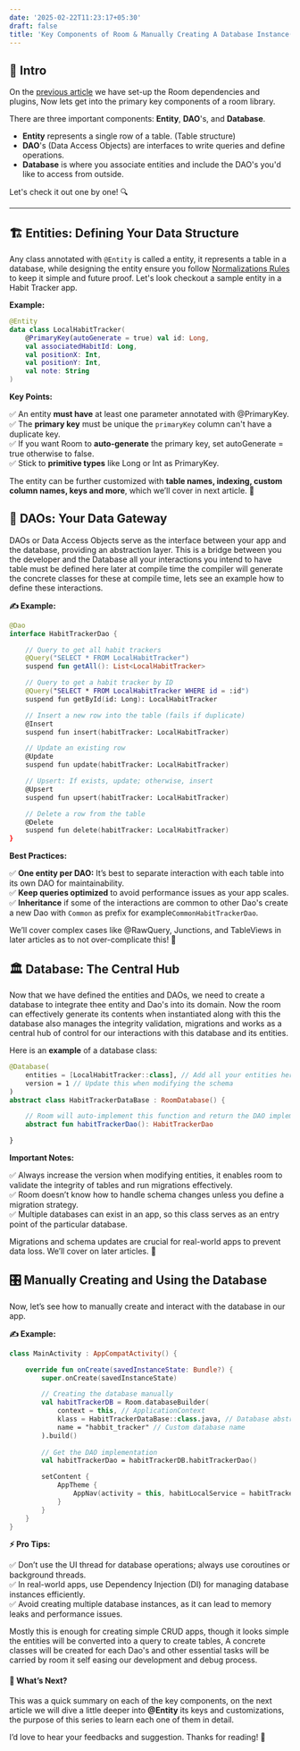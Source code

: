 ```yaml
---
date: '2025-02-22T11:23:17+05:30' 
draft: false
title: 'Key Components of Room & Manually Creating A Database Instance(#OF03)'
---
```

## 👋 Intro

On the [previous article](https://md.eknath.dev/posts/upgrading-your-app-to-offline-first-with-room-part-2/) we have set-up the Room dependencies and plugins, Now lets get into the primary key components of a room library.

There are three important components: **Entity**, **DAO**'s, and **Database**.  

- **Entity** represents a single row of a table. (Table structure)
- **DAO**'s (Data Access Objects) are interfaces to write queries and define operations.
- **Database** is where you associate entities and include the DAO's you'd like to access from outside.  

Let's check it out one by one! 🔍

---

## 🏗️ Entities: Defining Your Data Structure

Any class annotated with `@Entity` is called a entity, it represents a table in a database, while designing the entity ensure you follow [Normalizations Rules](https://www.geeksforgeeks.org/normal-forms-in-dbms/) to keep it simple and future proof. Let's look checkout a sample entity in a Habit Tracker app.

**Example:**

```kotlin
@Entity
data class LocalHabitTracker(
    @PrimaryKey(autoGenerate = true) val id: Long,
    val associatedHabitId: Long,
    val positionX: Int,
    val positionY: Int,
    val note: String
)
```

**Key Points:**    

✅ An entity **must have** at least one parameter annotated with @PrimaryKey.    
✅ The **primary key** must be unique the `primaryKey` column can't have a duplicate key.    
✅ If you want Room to **auto-generate** the primary key, set autoGenerate = true otherwise to false.    
✅ Stick to **primitive types** like Long or Int as PrimaryKey.    

The entity can be further customized with **table names, indexing, custom column names, keys and more**, which we’ll cover in next article. 🎯

## 🔗 DAOs: Your Data Gateway

DAOs or Data Access Objects serve as the interface between your app and the database, providing an abstraction layer. This is a bridge between you the developer and the Database all your interactions you intend to have table must be defined here later at compile time the compiler will generate the concrete classes for these at compile time, lets see an example how to define these interactions.

**✍️ Example:**

```kotlin
@Dao
interface HabitTrackerDao {

    // Query to get all habit trackers
    @Query("SELECT * FROM LocalHabitTracker")
    suspend fun getAll(): List<LocalHabitTracker>

    // Query to get a habit tracker by ID
    @Query("SELECT * FROM LocalHabitTracker WHERE id = :id")
    suspend fun getById(id: Long): LocalHabitTracker

    // Insert a new row into the table (fails if duplicate)
    @Insert
    suspend fun insert(habitTracker: LocalHabitTracker)

    // Update an existing row
    @Update
    suspend fun update(habitTracker: LocalHabitTracker)

    // Upsert: If exists, update; otherwise, insert
    @Upsert
    suspend fun upsert(habitTracker: LocalHabitTracker)

    // Delete a row from the table
    @Delete
    suspend fun delete(habitTracker: LocalHabitTracker)
}
```

**Best Practices:**

✅ **One entity per DAO:** It’s best to separate interaction with each table into its own DAO for maintainability.     
✅ **Keep queries optimized** to avoid performance issues as your app scales.     
✅ **Inheritance** if some of the interactions are common to other Dao's create a new Dao with `Common` as prefix for example`CommonHabitTrackerDao`.    

We’ll cover complex cases like @RawQuery, Junctions, and TableViews in later articles as to not over-complicate this! 🔮

## 🏛️ Database: The Central Hub

Now that we have defined the entities and DAOs, we need to create a database to integrate thee entity and Dao's into its domain. Now the room can effectively generate its contents when instantiated along with this the database also manages the integrity validation, migrations and works as a central hub of control for our interactions with this database and its entities.

Here is an **example** of a database class:

```kotlin
@Database(
    entities = [LocalHabitTracker::class], // Add all your entities here
    version = 1 // Update this when modifying the schema
)
abstract class HabitTrackerDataBase : RoomDatabase() {

    // Room will auto-implement this function and return the DAO implementation
    abstract fun habitTrackerDao(): HabitTrackerDao

}
```

**Important Notes:**

✅ Always increase the version when modifying entities, it enables room to validate the integrity of tables and run migrations effectively.    
✅ Room doesn’t know how to handle schema changes unless you define a migration strategy.    
✅ Multiple databases can exist in an app, so this class serves as an entry point of the particular database.   

Migrations and schema updates are crucial for real-world apps to prevent data loss. We’ll cover on later articles. 🔄

## 🎛️ Manually Creating and Using the Database

Now, let’s see how to manually create and interact with the database in our app.

**✍️ Example:**

```kotlin
class MainActivity : AppCompatActivity() {

    override fun onCreate(savedInstanceState: Bundle?) {
        super.onCreate(savedInstanceState)

        // Creating the database manually
        val habitTrackerDB = Room.databaseBuilder(
            context = this, // ApplicationContext
            klass = HabitTrackerDataBase::class.java, // Database abstract class
            name = "habbit_tracker" // Custom database name
        ).build() 
        
        // Get the DAO implementation
        val habitTrackerDao = habitTrackerDB.habitTrackerDao()

        setContent {
            AppTheme {
                AppNav(activity = this, habitLocalService = habitTrackerDao)
            }
        }
    }
}
```

**⚡ Pro Tips:**

✅ Don’t use the UI thread for database operations; always use coroutines or background threads.    
✅ In real-world apps, use Dependency Injection (DI) for managing database instances efficiently.     
✅ Avoid creating multiple database instances, as it can lead to memory leaks and performance issues.    

Mostly this is enough for creating simple CRUD apps, though it looks simple the entities will be converted into a query to create tables, A concrete classes will be created for each Dao's and other essential tasks will be carried by room it self easing our development and debug process.

#### 🚀 What’s Next?

This was a quick summary on each of the key components, on the next article we will dive a little deeper into **@Entity** its keys and customizations, the purpose of this series to learn each one of them in detail.

I’d love to hear your feedbacks and suggestion.
Thanks for reading! 🚀
